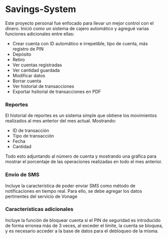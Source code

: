 # Savings-System

Este proyecto personal fue enfocado para llevar un mejor control con el dinero.
Inició como un sistema de cajero automático y agregué varias funciones adicionales entre ellas:

- Crear cuenta con ID automático e irrepetible, tipo de cuenta, más registro de PIN
- Depósito
- Retiro
- Ver cuentas registradas
- Ver cantidad guardada
- Modificar datos
- Borrar cuenta
- Ver historial de transacciones
- Exportar hsitorial de transacciones en PDF

### Reportes

El historial de reportes es un sistema simple que obtiene los movimientos realizados al mes anterior del mes actual.
Mostrando:
- ID de transacción
- Tipo de transacción
- Fecha
- Cantidad

Todo esto adjuntando al número de cuenta y mostrando una gráfica para mostrar el porcentaje de las operaciones realizadas en todo el mes anterior.

### Envío de SMS

Incluye la característica de poder enviar SMS como método de notificaciones en tiempo real. 
Para ello, se debe agregar los datos pertinentes del servicio de Vonage

### Características adicionales

Incluye la función de bloquear cuenta si el PIN de seguridad es introducido de forma erronea más de 3 veces, al exceder el límite, la cuenta se bloquea, y es necesario acceder a la base de datos para el debloqueo de la misma.
